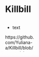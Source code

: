 # Killbill

<svg width="100" height="100" xmlns="http://www.w3.org/2000/svg">
<foreignObject width="100" height="100">
    <div xmlns="https://github.com/Yuliana-a/Killbill/blob/master/element.html">
        <ul>
            <li>text</li>
        </ul>
   https://github.com/Yuliana-a/Killbill/blob/master/element.html
    </div>
</foreignObject>
</svg>
